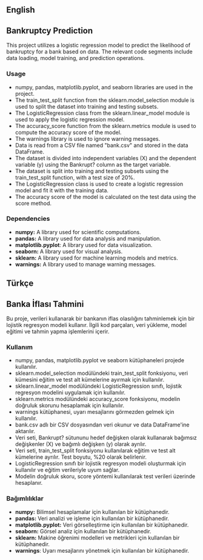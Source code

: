 ## English
## Bankruptcy Prediction
This project utilizes a logistic regression model to predict the likelihood of bankruptcy for a bank based on data. The relevant code segments include data loading, model training, and prediction operations.

### **Usage**
- numpy, pandas, matplotlib.pyplot, and seaborn libraries are used in the project.
- The train_test_split function from the sklearn.model_selection module is used to split the dataset into training and testing subsets.
- The LogisticRegression class from the sklearn.linear_model module is used to apply the logistic regression model.
- The accuracy_score function from the sklearn.metrics module is used to compute the accuracy score of the model.
- The warnings library is used to ignore warning messages.
- Data is read from a CSV file named "bank.csv" and stored in the data DataFrame.
- The dataset is divided into independent variables (X) and the dependent variable (y) using the Bankrupt? column as the target variable.
- The dataset is split into training and testing subsets using the train_test_split function, with a test size of 20%.
- The LogisticRegression class is used to create a logistic regression model and fit it with the training data.
- The accuracy score of the model is calculated on the test data using the score method.

### **Dependencies**
- **numpy:** A library used for scientific computations.
- **pandas:** A library used for data analysis and manipulation.
- **matplotlib.pyplot**: A library used for data visualization.
- **seaborn:** A library used for visual analysis.
- **sklearn:** A library used for machine learning models and metrics.
- **warnings:** A library used to manage warning messages.



## Türkçe
## Banka İflası Tahmini
Bu proje, verileri kullanarak bir bankanın iflas olasılığını tahminlemek için bir lojistik regresyon modeli kullanır. İlgili kod parçaları, veri yükleme, model eğitimi ve tahmin yapma işlemlerini içerir.

### **Kullanım**
- numpy, pandas, matplotlib.pyplot ve seaborn kütüphaneleri projede kullanılır.
- sklearn.model_selection modülündeki train_test_split fonksiyonu, veri kümesini eğitim ve test alt kümelerine ayırmak için kullanılır.
- sklearn.linear_model modülündeki LogisticRegression sınıfı, lojistik regresyon modelini uygulamak için kullanılır.
- sklearn.metrics modülündeki accuracy_score fonksiyonu, modelin doğruluk skorunu hesaplamak için kullanılır.
- warnings kütüphanesi, uyarı mesajlarını görmezden gelmek için kullanılır.
- bank.csv adlı bir CSV dosyasından veri okunur ve data DataFrame'ine aktarılır.
- Veri seti, Bankrupt? sütununu hedef değişken olarak kullanarak bağımsız değişkenler (X) ve bağımlı değişken (y) olarak ayrılır.
- Veri seti, train_test_split fonksiyonu kullanılarak eğitim ve test alt kümelerine ayrılır. Test boyutu, %20 olarak belirlenir.
- LogisticRegression sınıfı bir lojistik regresyon modeli oluşturmak için kullanılır ve eğitim verileriyle uyum sağlar.
- Modelin doğruluk skoru, score yöntemi kullanılarak test verileri üzerinde hesaplanır.

### **Bağımlılıklar**
- **numpy:** Bilimsel hesaplamalar için kullanılan bir kütüphanedir.
- **pandas:** Veri analizi ve işleme için kullanılan bir kütüphanedir.
- **matplotlib.pyplot:** Veri görselleştirme için kullanılan bir kütüphanedir.
- **seaborn:** Görsel analiz için kullanılan bir kütüphanedir.
- **sklearn:** Makine öğrenimi modelleri ve metrikleri için kullanılan bir kütüphanedir.
- **warnings**: Uyarı mesajlarını yönetmek için kullanılan bir kütüphanedir.



